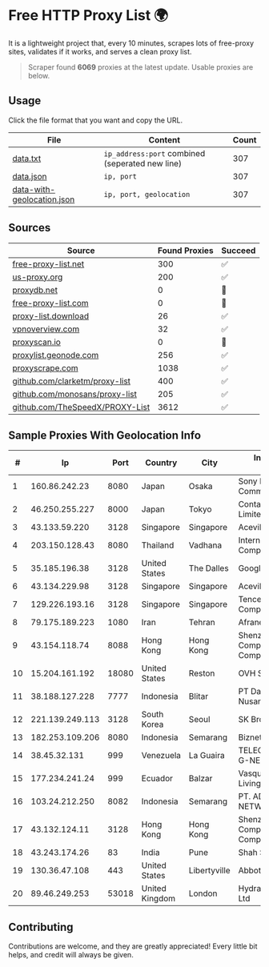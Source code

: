 
# Free HTTP Proxy List 🌍

It is a lightweight project that, every 10 minutes, scrapes lots of free-proxy sites, validates if it works, and serves a clean proxy list.


> Scraper found **6069** proxies at the latest update. Usable proxies are below.

## Usage

Click the file format that you want and copy the URL.


|File|Content|Count|
|----|-------|-----|
|[data.txt](https://raw.githubusercontent.com/themiralay/Proxy-List-World/master/data.txt)|`ip_address:port` combined (seperated new line)|307|
|[data.json](https://raw.githubusercontent.com/themiralay/Proxy-List-World/master/data.json)|`ip, port`|307|
|[data-with-geolocation.json](https://raw.githubusercontent.com/themiralay/Proxy-List-World/master/data-with-geolocation.json)|`ip, port, geolocation`|307|

## Sources

|Source|Found Proxies|Succeed|
|------|-------------|-------|
|[free-proxy-list.net](https://free-proxy-list.net)|300|✅|
|[us-proxy.org](https://www.us-proxy.org)|200|✅|
|[proxydb.net](http://proxydb.net)|0|🚫|
|[free-proxy-list.com](https://free-proxy-list.com/?page=&port=&type%5B%5D=http&type%5B%5D=https&up_time=0&search=Search)|0|🚫|
|[proxy-list.download](https://www.proxy-list.download/HTTP)|26|✅|
|[vpnoverview.com](https://vpnoverview.com/privacy/anonymous-browsing/free-proxy-servers)|32|✅|
|[proxyscan.io](https://www.proxyscan.io)|0|🚫|
|[proxylist.geonode.com](https://proxylist.geonode.com/api/proxy-list?limit=300&page=1&sort_by=lastChecked&sort_type=desc&protocols=http,https)|256|✅|
|[proxyscrape.com](https://api.proxyscrape.com/v2/?request=displayproxies&protocol=http&timeout=10000&country=all&ssl=all&anonymity=all)|1038|✅|
|[github.com/clarketm/proxy-list](https://raw.githubusercontent.com/clarketm/proxy-list/master/proxy-list-raw.txt)|400|✅|
|[github.com/monosans/proxy-list](https://raw.githubusercontent.com/monosans/proxy-list/main/proxies/http.txt)|205|✅|
|[github.com/TheSpeedX/PROXY-List](https://raw.githubusercontent.com/TheSpeedX/PROXY-List/master/http.txt)|3612|✅|


## Sample Proxies With Geolocation Info

|#|Ip|Port|Country|City|Internet Service Provider|
|-|--|----|-------|----|-------------------------|
|1|160.86.242.23|8080|Japan|Osaka|Sony Network Communications Inc|
|2|46.250.255.227|8000|Japan|Tokyo|Contabo Asia Private Limited|
|3|43.133.59.220|3128|Singapore|Singapore|Aceville Pte.ltd|
|4|203.150.128.43|8080|Thailand|Vadhana|Internet Thailand Company Ltd|
|5|35.185.196.38|3128|United States|The Dalles|Google LLC|
|6|43.134.229.98|3128|Singapore|Singapore|Aceville Pte.ltd|
|7|129.226.193.16|3128|Singapore|Singapore|Tencent Cloud Computing (Beijing) Co|
|8|79.175.189.223|1080|Iran|Tehran|Afranet|
|9|43.154.118.74|8088|Hong Kong|Hong Kong|Shenzhen Tencent Computer Systems Company Limited|
|10|15.204.161.192|18080|United States|Reston|OVH SAS|
|11|38.188.127.228|7777|Indonesia|Blitar|PT Data Buana Nusantara|
|12|221.139.249.113|3128|South Korea|Seoul|SK Broadband Co Ltd|
|13|182.253.109.206|8080|Indonesia|Semarang|Biznet Metronet|
|14|38.45.32.131|999|Venezuela|La Guaira|TELECOMUNICACIONES G-NETWORK, C.A.|
|15|177.234.241.24|999|Ecuador|Balzar|Vasquez Burgos Livington|
|16|103.24.212.250|8082|Indonesia|Semarang|PT. ADAU PUTRA NETWORK|
|17|43.132.124.11|3128|Hong Kong|Hong Kong|Shenzhen Tencent Computer Systems Company Limited|
|18|43.243.174.26|83|India|Pune|Shah Solutions|
|19|130.36.47.108|443|United States|Libertyville|Abbott Laboratories|
|20|89.46.249.253|53018|United Kingdom|London|Hydra Communications Ltd|



## Contributing

Contributions are welcome, and they are greatly appreciated! Every
little bit helps, and credit will always be given.

